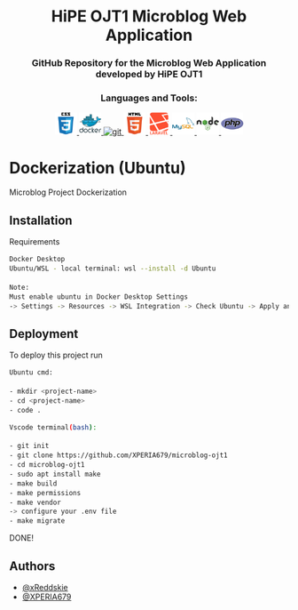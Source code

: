 <h1 align="center">HiPE OJT1 Microblog Web Application</h1>
<h3 align="center">GitHub Repository for the Microblog Web Application developed by HiPE OJT1</h3>

<h3 align="center">Languages and Tools:</h3>
<p align="center"> <a href="https://www.w3schools.com/css/" target="_blank" rel="noreferrer"> <img src="https://raw.githubusercontent.com/devicons/devicon/master/icons/css3/css3-original-wordmark.svg" alt="css3" width="40" height="40"/> </a> <a href="https://www.docker.com/" target="_blank" rel="noreferrer"> <img src="https://raw.githubusercontent.com/devicons/devicon/master/icons/docker/docker-original-wordmark.svg" alt="docker" width="40" height="40"/> </a> <a href="https://git-scm.com/" target="_blank" rel="noreferrer"> <img src="https://www.vectorlogo.zone/logos/git-scm/git-scm-icon.svg" alt="git" width="40" height="40"/> </a> <a href="https://www.w3.org/html/" target="_blank" rel="noreferrer"> <img src="https://raw.githubusercontent.com/devicons/devicon/master/icons/html5/html5-original-wordmark.svg" alt="html5" width="40" height="40"/> </a> <a href="https://laravel.com/" target="_blank" rel="noreferrer"> <img src="https://raw.githubusercontent.com/devicons/devicon/master/icons/laravel/laravel-plain-wordmark.svg" alt="laravel" width="40" height="40"/> </a> <a href="https://www.mysql.com/" target="_blank" rel="noreferrer"> <img src="https://raw.githubusercontent.com/devicons/devicon/master/icons/mysql/mysql-original-wordmark.svg" alt="mysql" width="40" height="40"/> </a> <a href="https://nodejs.org" target="_blank" rel="noreferrer"> <img src="https://raw.githubusercontent.com/devicons/devicon/master/icons/nodejs/nodejs-original-wordmark.svg" alt="nodejs" width="40" height="40"/> </a> <a href="https://www.php.net" target="_blank" rel="noreferrer"> <img src="https://raw.githubusercontent.com/devicons/devicon/master/icons/php/php-original.svg" alt="php" width="40" height="40"/> </a> </p>


# Dockerization (Ubuntu)

Microblog Project Dockerization


## Installation

Requirements

```bash
Docker Desktop
Ubuntu/WSL - local terminal: wsl --install -d Ubuntu

Note:
Must enable ubuntu in Docker Desktop Settings
-> Settings -> Resources -> WSL Integration -> Check Ubuntu -> Apply and Restart

```
    
## Deployment

To deploy this project run
```bash
Ubuntu cmd:

- mkdir <project-name>
- cd <project-name>
- code .
```
```bash
Vscode terminal(bash):

- git init
- git clone https://github.com/XPERIA679/microblog-ojt1
- cd microblog-ojt1
- sudo apt install make
- make build 
- make permissions
- make vendor
-> configure your .env file
- make migrate
```
DONE!
## Authors

- [@xReddskie](https://www.github.com/xReddskie)
- [@XPERIA679](https://www.github.com/XPERIA679)
